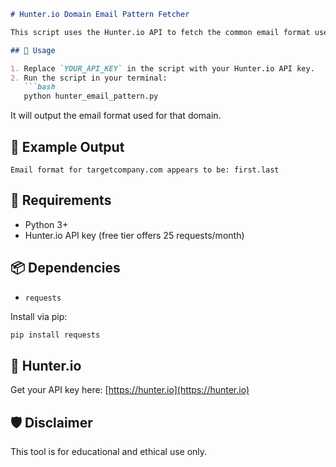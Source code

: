 ```markdown
# Hunter.io Domain Email Pattern Fetcher

This script uses the Hunter.io API to fetch the common email format used by a given domain, such as `first.last@company.com`.

## 🚀 Usage

1. Replace `YOUR_API_KEY` in the script with your Hunter.io API key.
2. Run the script in your terminal:
   ```bash
   python hunter_email_pattern.py
   ```

It will output the email format used for that domain.

## 🧪 Example Output

```
Email format for targetcompany.com appears to be: first.last
```

## 🔐 Requirements

- Python 3+
- Hunter.io API key (free tier offers 25 requests/month)

## 📦 Dependencies

- `requests`

Install via pip:

```bash
pip install requests
```

## 🔗 Hunter.io

Get your API key here: [https://hunter.io](https://hunter.io)

## 🛡️ Disclaimer

This tool is for educational and ethical use only.
```

